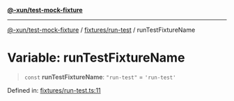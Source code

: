 [**@-xun/test-mock-fixture**](../../../README.md)

***

[@-xun/test-mock-fixture](../../../README.md) / [fixtures/run-test](../README.md) / runTestFixtureName

# Variable: runTestFixtureName

> `const` **runTestFixtureName**: `"run-test"` = `'run-test'`

Defined in: [fixtures/run-test.ts:11](https://github.com/Xunnamius/test-utils/blob/31a76f0cd6821f5674299c745920b2ed3527f07b/packages/test-mock-fixture/src/fixtures/run-test.ts#L11)
